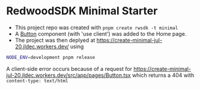 # RedwoodSDK Minimal Starter

- This project repo was created with `pnpm create rwsdk -t minimal`
- A [Button](https://github.com/jldec/create-minimal-jul-20/blob/main/src/app/pages/Button.tsx) component (with 'use client') was added to the Home page.
- The project was then deplyed at https://create-minimal-jul-20.jldec.workers.dev/ using

```sh
NODE_ENV=development pnpm release
```

A client-side error occurs because of a request for https://create-minimal-jul-20.jldec.workers.dev/src/app/pages/Button.tsx which returns a 404 with `content-type: text/html`
